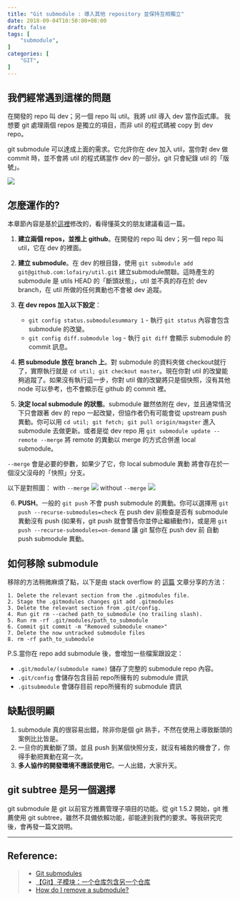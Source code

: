 ```yaml
---
title: "Git submodule : 導入其他 repository 並保持互相獨立"
date: 2018-09-04T10:50:00+08:00
draft: false
tags: [
    "submodule",
]
categories: [
    "GIT",
]
---
```

## 我們經常遇到這樣的問題
在開發的 repo 叫 dev；另一個 repo 叫 util。我將 util 導入 dev 當作函式庫。
我想要 git 處理兩個 repos 是獨立的項目，而非 util 的程式碼被 copy 到 dev repo。

git submodule 可以達成上面的需求。它允許你在 dev 加入 util，當你對 dev 做 commit 時，並不會將 util 的程式碼當作 dev 的一部分。git 只會紀錄 util 的「版號」。

![](https://imgur.com/QITwnYG.jpg)

<!-- more -->

## 怎麼運作的?
本章節內容是基於[這裡](http://dan.mccloy.info/2015/06/11/Git-submodules/)修改的，看得懂英文的朋友建議看這一篇。

1. **建立兩個 repos，並推上 github**。在開發的 repo 叫 dev；另一個 repo 叫 util，它在 dev 的裡面。

2. **建立 submodule**。在 dev 的根目錄，使用 `git submodule add git@github.com:lofairy/util.git` 建立submodule關聯。這時產生的 submodule 是 utils HEAD 的「斷頭狀態」，util 並不真的存在於 dev branch，在 util 所做的任何異動也不會被 dev 追蹤。

3. **在 dev repos 加入以下設定**：
    - `git config status.submodulesummary 1` - 執行 `git status` 內容會包含 submodule 的改變。
    - `git config diff.submodule log` - 執行 `git diff` 會顯示 submodule 的 commit 訊息。

4. **把 submodule 放在 branch 上**。對 submodule 的資料夾做 checkout就行了，實際執行就是 `cd util; git checkout master`。現在你對 util 的改變能夠追蹤了。如果沒有執行這一步，你對 util 做的改變將只是個快照，沒有其他 node 可以參考，也不會顯示在 github 的 commit 裡。

5. **決定 local submodule 的狀態**。submodule 雖然依附在 dev，並且通常情況下只會跟著 dev 的 repo 一起改變，但協作者仍有可能會從 upstream push 異動。你可以用 `cd util; git fetch; git pull origin/magster` 進入 submodule 去做更新。或者是從 dev repo 用 `git submodule update --remote --merge` 將 remote 的異動以 merge 的方式合併進 local submodule。

`--merge` 會是必要的參數，如果少了它，你 local submodule 異動 將會存在於一個沒父沒母的「快照」分支。

以下是對照圖：
with `--merge`
![](https://imgur.com/xwD7ies.jpg)
without `--merge`
![](https://imgur.com/YUfMwGN.jpg)

6. **PUSH**。一般的 `git push` 不會 push submodule 的異動。你可以選擇用 `git push --recurse-submodules=check` 在 push dev 前檢查是否有 submodule 異動沒有 push (如果有，git push 就會警告你並停止繼續動作)，或是用 `git push --recurse-submodules=on-demand` 讓 git 幫你在 push dev 前 自動 push submodule 異動。

## 如何移除 submodule
移除的方法稍微麻煩了點，以下是由 stack overflow 的 [這篇](https://stackoverflow.com/questions/1260748/how-do-i-remove-a-submodule) 文章分享的方法：
```
1. Delete the relevant section from the .gitmodules file.
2. Stage the .gitmodules changes git add .gitmodules
3. Delete the relevant section from .git/config.
4. Run git rm --cached path_to_submodule (no trailing slash).
5. Run rm -rf .git/modules/path_to_submodule
6. Commit git commit -m "Removed submodule <name>"
7. Delete the now untracked submodule files
8. rm -rf path_to_submodule
```

P.S.當你在 repo add submodule 後，會增加一些檔案跟設定：
- `.git/module/(submodule name)` 儲存了完整的 submodule repo 內容。
- `.git/config` 會儲存包含目前 repo所擁有的 submodule 資訊
- `.gitsubmodule` 會儲存目前 repo所擁有的 submodule 資訊

## 缺點很明顯
1. submodule 真的很容易出錯，除非你是個 git 熟手，不然在使用上導致斷頭的案例比比皆是。
2. 一旦你的異動斷了頭，並且 push 到某個快照分支，就沒有補救的機會了，你得手動把異動在寫一次。
3. **多人協作的開發環境不應該使用它**。一人出錯，大家升天。

## git subtree 是另一個選擇
git submodule 是 git 以前官方推薦管理子項目的功能。從 git 1.5.2 開始，git 推薦使用 git subtree，雖然不具備依賴功能，卻能達到我們的要求。等我研究完後，會再發一篇文說明。

---
## Reference:
> - [Git submodules](http://dan.mccloy.info/2015/06/11/Git-submodules/)
> - [【Git】子模块：一个仓库包含另一个仓库](https://www.jianshu.com/p/491609b1c426)
> - [How do I remove a submodule?](https://stackoverflow.com/questions/1260748/how-do-i-remove-a-submodule)
